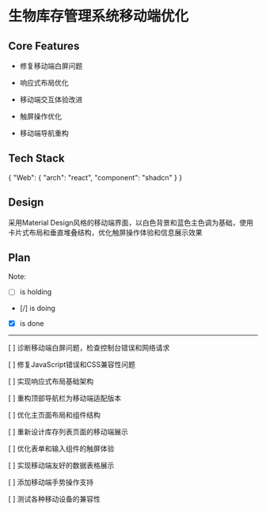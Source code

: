 # 生物库存管理系统移动端优化

## Core Features

- 修复移动端白屏问题

- 响应式布局优化

- 移动端交互体验改进

- 触屏操作优化

- 移动端导航重构

## Tech Stack

{
  "Web": {
    "arch": "react",
    "component": "shadcn"
  }
}

## Design

采用Material Design风格的移动端界面，以白色背景和蓝色主色调为基础，使用卡片式布局和垂直堆叠结构，优化触屏操作体验和信息展示效果

## Plan

Note: 

- [ ] is holding
- [/] is doing
- [X] is done

---

[ ] 诊断移动端白屏问题，检查控制台错误和网络请求

[ ] 修复JavaScript错误和CSS兼容性问题

[ ] 实现响应式布局基础架构

[ ] 重构顶部导航栏为移动端适配版本

[ ] 优化主页面布局和组件结构

[ ] 重新设计库存列表页面的移动端展示

[ ] 优化表单和输入组件的触屏体验

[ ] 实现移动端友好的数据表格展示

[ ] 添加移动端手势操作支持

[ ] 测试各种移动设备的兼容性
